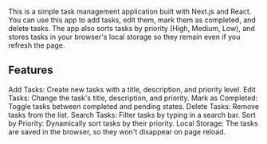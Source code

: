 This is a simple task management application built with Next.js and React. You can use this app to add tasks, edit them, mark them as completed, and delete tasks. The app also sorts tasks by priority (High, Medium, Low), and stores tasks in your browser's local storage so they remain even if you refresh the page.

## Features
Add Tasks: Create new tasks with a title, description, and priority level.
Edit Tasks: Change the task's title, description, and priority.
Mark as Completed: Toggle tasks between completed and pending states.
Delete Tasks: Remove tasks from the list.
Search Tasks: Filter tasks by typing in a search bar.
Sort by Priority: Dynamically sort tasks by their priority.
Local Storage: The tasks are saved in the browser, so they won't disappear on page reload.
